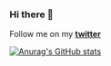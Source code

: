 ### Hi there 👋

<!--
**misalima/misalima** is a ✨ _special_ ✨ repository because its `README.md` (this file) appears on your GitHub profile.

Here are some ideas to get you started:

- 🔭 I’m currently working on ...
- 🌱 I’m currently learning ...
- 👯 I’m looking to collaborate on ...
- 🤔 I’m looking for help with ...
- 💬 Ask me about ...
- 📫 How to reach me: ...
- 😄 Pronouns: ...
- ⚡ Fun fact: ...
-->

Follow me on my [**twitter**](https://twitter.com/Misael_Liima)

[![Anurag's GitHub stats](https://github-readme-stats.vercel.app/api?username=misalima)](https://github.com/anuraghazra/github-readme-stats)
